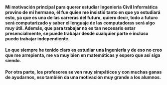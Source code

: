 #### Mi motivación principal para querer estudiar Ingeniería Civil Informática provino de mi hermano, él fue quien me insistió tanto en que yo estudiará esto, ya que es una de las carreras del futuro, quiero decir, todo a futuro será computarizado y saber el lenguaje de las computadoras será algo muy útil. Además, que para trabajar no es tan necesario estar presencialmente, se puede trabajar desde cualquier parte e incluso puedo trabajar independiente. 

#### Lo que siempre he tenido claro es estudiar una Ingeniería y de eso no creo que me arrepienta, me va muy bien en matemáticas y espero que así siga siendo. 

#### Por otra parte, los profesores se ven muy simpáticos y con muchas ganas de ayudarnos, eso también da una motivación muy grande a los alumnos.
